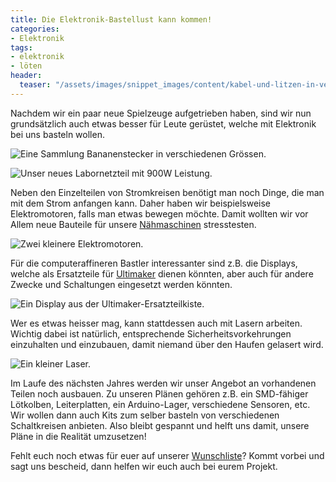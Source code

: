 ```yaml
---
title: Die Elektronik-Bastellust kann kommen!
categories:
- Elektronik
tags:
- elektronik
- löten 
header:
  teaser: "/assets/images/snippet_images/content/kabel-und-litzen-in-verschiedenen-grossen_2.jpeg"
---
```


Nachdem wir ein paar neue Spielzeuge aufgetrieben haben, sind wir nun grundsätzlich auch etwas besser für Leute gerüstet, welche mit Elektronik bei uns basteln wollen.

![Eine Sammlung Bananenstecker in verschiedenen Grössen.](https://starship-factory.ch/media/snippet_images/content/eine-sammlung-bananenstecker-in-verschiedenen-grossen_2.jpeg "Eine Sammlung Bananenstecker in verschiedenen Grössen.")

![Unser neues Labornetzteil mit 900W Leistung.](https://starship-factory.ch/media/snippet_images/content/unser-neues-labornetzteil-mit-900w-leistung_2.jpeg "Unser neues Labornetzteil mit 900W Leistung.")

Neben den Einzelteilen von Stromkreisen benötigt man noch Dinge, die man mit dem Strom anfangen kann. Daher haben wir beispielsweise Elektromotoren, falls man etwas bewegen möchte. Damit wollten wir vor Allem neue Bauteile für unsere [Nähmaschinen](http://wiki.starship-factory.ch/Equipment/Naehmaschine/elna_supermatic/ "Elna Supermatic-Nähmaschinen") stresstesten.

![Zwei kleinere Elektromotoren.](https://starship-factory.ch/media/snippet_images/content/zwei-kleinere-elektromotoren_2.jpeg "Zwei kleinere Elektromotoren.")

Für die computeraffineren Bastler interessanter sind z.B. die Displays, welche als Ersatzteile für [Ultimaker](http://wiki.starship-factory.ch/Equipment/3D-Drucker/ultimaker/ "Ultimaker-3D-Drucker") dienen könnten, aber auch für andere Zwecke und Schaltungen eingesetzt werden könnten.

![Ein Display aus der Ultimaker-Ersatzteilkiste.](https://starship-factory.ch/media/snippet_images/content/ein-display-aus-der-ultimaker-ersatzteilkiste_2.jpeg "Ein Display aus der Ultimaker-Ersatzteilkiste.")

Wer es etwas heisser mag, kann stattdessen auch mit Lasern arbeiten. Wichtig dabei ist natürlich, entsprechende Sicherheitsvorkehrungen einzuhalten und einzubauen, damit niemand über den Haufen gelasert wird.

![Ein kleiner Laser.](https://starship-factory.ch/media/snippet_images/content/ein-kleiner-laser_2.jpeg "Ein kleiner Laser.")

Im Laufe des nächsten Jahres werden wir unser Angebot an vorhandenen Teilen noch ausbauen. Zu unseren Plänen gehören z.B. ein SMD-fähiger Lötkolben, Leiterplatten, ein Arduino-Lager, verschiedene Sensoren, etc. Wir wollen dann auch Kits zum selber basteln von verschiedenen Schaltkreisen anbieten. Also bleibt gespannt und helft uns damit, unsere Pläne in die Realität umzusetzen!

Fehlt euch noch etwas für euer auf unserer [Wunschliste](http://wiki.starship-factory.ch/Wunschliste/ "Unsere Wunschliste; wir nehmen gerne Spenden an!")? Kommt vorbei und sagt uns bescheid, dann helfen wir euch auch bei eurem Projekt.

